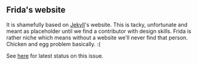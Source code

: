 ## Frida's website

It is shamefully based on [Jekyll](http://jekyllrb.com/)'s website. This is
tacky, unfortunate and meant as placeholder until we find a contributor with
design skills. Frida is rather niche which means without a website we'll never
find that person. Chicken and egg problem basically. :(

See [here](https://github.com/frida/frida-website/issues/4) for latest status
on this issue.
